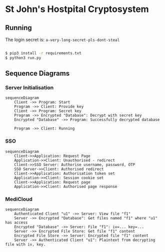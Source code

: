 # St John's Hostpital Cryptosystem

## Running

The login secret is: `a-very-long-secret-pls-dont-steal`

```bash

$ pip3 install -r requirements.txt
$ python3 run.py

```


## Sequence Diagrams


### Server Initialisation

```mermaid
sequenceDiagram
    Client ->> Program: Start
    Program ->> Client: Provide key
    Client ->> Program: Secret key
    Program ->> Encrypted "Database": Decrypt with secret key
    Encrypted "Database" ->> Program: Successfully decrypted database
    
    Program ->> Client: Running
```

### SSO

```mermaid
sequenceDiagram
    Client->>Application: Request Page
    Application->>Client: Unauthorised - redirect
    Client->>SSO Server: Authorise username, password, OTP
    SSO Server->>Client: Authorised redirect
    Client->>Application: Authorisation token set
    Application->>Client: Session cookie set
    Client->>Application: Request page
    Application->>Client: Authorised page response
```

### MediCloud

```mermaid
sequenceDiagram
    Authenticated Client "u1" ->> Server: View file "f1"
    Server ->> Encrypted "Database": Get files named "f1" where "u1" has access
    Encrypted "Database" ->> Server: File "f1": iv=... key=...
    Server ->> Encrypted File Store: Get file "f1" content
    Encrypted File Store ->> Server: Encrypted file "f1" content
    Server ->> Authenticated Client "u1": Plaintext from decrypting file with iv, key.
```